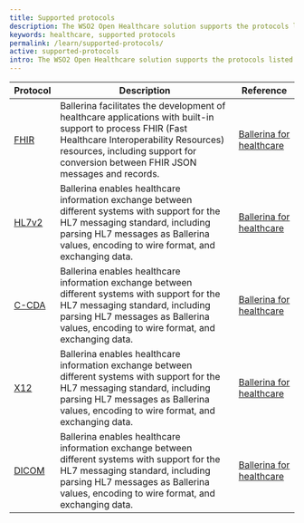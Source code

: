```yaml
---
title: Supported protocols
description: The WSO2 Open Healthcare solution supports the protocols listed below.
keywords: healthcare, supported protocols
permalink: /learn/supported-protocols/
active: supported-protocols
intro: The WSO2 Open Healthcare solution supports the protocols listed below.
---
```


| Protocol | Description                                                                                                                                                                                                                               | Reference                                                                                                                                                                                                                                                                                                                      |
|-------------|-------------------------------------------------------------------------------------------------------------------------------------------------------------------------------------------------------------------------------------------|------------------------------------------------------------------------------------------------------------------------------------------------------------------------------------------------------------------------------------------------------------------------------------------------------------------------------------|
| <a href="https://central.ballerina.io/ballerinax/health.fhir.r4" target="_blank">FHIR</a>        | Ballerina facilitates the development of healthcare applications with built-in support to process FHIR (Fast Healthcare Interoperability Resources) resources, including support for conversion between FHIR JSON messages and records.  | <a href="https://ballerina.io/usecases/healthcare/" target="_blank">Ballerina for healthcare</a> 
| <a href="https://lib.ballerina.io/ballerina/edi" target="_blank">HL7v2</a>         | Ballerina enables healthcare information exchange between different systems with support for the HL7 messaging standard, including parsing HL7 messages as Ballerina values, encoding to wire format, and exchanging data.                                                                                                                                            | <a href="https://ballerina.io/usecases/healthcare/" target="_blank">Ballerina for healthcare</a>                                                                                                                                                                                     |
| <a href="https://lib.ballerina.io/ballerina/edi" target="_blank">C-CDA</a>         | Ballerina enables healthcare information exchange between different systems with support for the HL7 messaging standard, including parsing HL7 messages as Ballerina values, encoding to wire format, and exchanging data.                                                                                                                                            | <a href="https://ballerina.io/usecases/healthcare/" target="_blank">Ballerina for healthcare</a>                                                                                                                                                                                                                                                   |
| <a href="https://lib.ballerina.io/ballerina/edi" target="_blank">X12</a>         | Ballerina enables healthcare information exchange between different systems with support for the HL7 messaging standard, including parsing HL7 messages as Ballerina values, encoding to wire format, and exchanging data.                                                                                                                                            | <a href="https://ballerina.io/usecases/healthcare/" target="_blank">Ballerina for healthcare</a>                                                                                                                                                                                                                                                   |
| <a href="https://lib.ballerina.io/ballerina/edi" target="_blank">DICOM</a>         | Ballerina enables healthcare information exchange between different systems with support for the HL7 messaging standard, including parsing HL7 messages as Ballerina values, encoding to wire format, and exchanging data.                                                                                                                                            | <a href="https://ballerina.io/usecases/healthcare/" target="_blank">Ballerina for healthcare</a>                                                                                                                                                                                                                                                   |